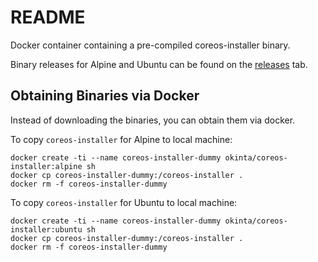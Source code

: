 # README

Docker container containing a pre-compiled coreos-installer binary.

Binary releases for Alpine and Ubuntu can be found on the [releases][1] tab.

[1]: https://github.com/okinta/coreos-installer-docker/releases

## Obtaining Binaries via Docker

Instead of downloading the binaries, you can obtain them via docker.

To copy `coreos-installer` for Alpine to local machine:

    docker create -ti --name coreos-installer-dummy okinta/coreos-installer:alpine sh
    docker cp coreos-installer-dummy:/coreos-installer .
    docker rm -f coreos-installer-dummy

To copy `coreos-installer` for Ubuntu to local machine:

    docker create -ti --name coreos-installer-dummy okinta/coreos-installer:ubuntu sh
    docker cp coreos-installer-dummy:/coreos-installer .
    docker rm -f coreos-installer-dummy
